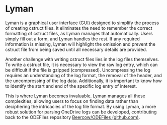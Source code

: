 # Lyman
Lyman is a graphical user interface (GUI) designed to simplify the process of creating cstruct files. It eliminates the need to remember the correct formatting of cstruct files, as Lyman manages that automatically. Users simply fill out a form, and Lyman handles the rest. If any required information is missing, Lyman will highlight the omission and prevent the cstruct file from being saved until all necessary details are provided.

Another challenge with writing cstruct files lies in the log files themselves. To write a cstruct file, it is necessary to view the raw log entry, which can be difficult if the file is gzipped (compressed). Uncompressing the log requires an understanding of the log format, the removal of the header, and the uncompressing of the log data. Additionally, it is important to know how to identify the start and end of the specific log entry of interest.

This is where Lyman becomes invaluable. Lyman manages all these complexities, allowing users to focus on finding data rather than deciphering the intricacies of the log file format. By using Lyman, a more robust solution for parsing OneDrive logs can be developed, contributing back to the ODEFiles repository [Beercow/ODEFiles (github.com)](https://github.com/Beercow/ODEFiles).

